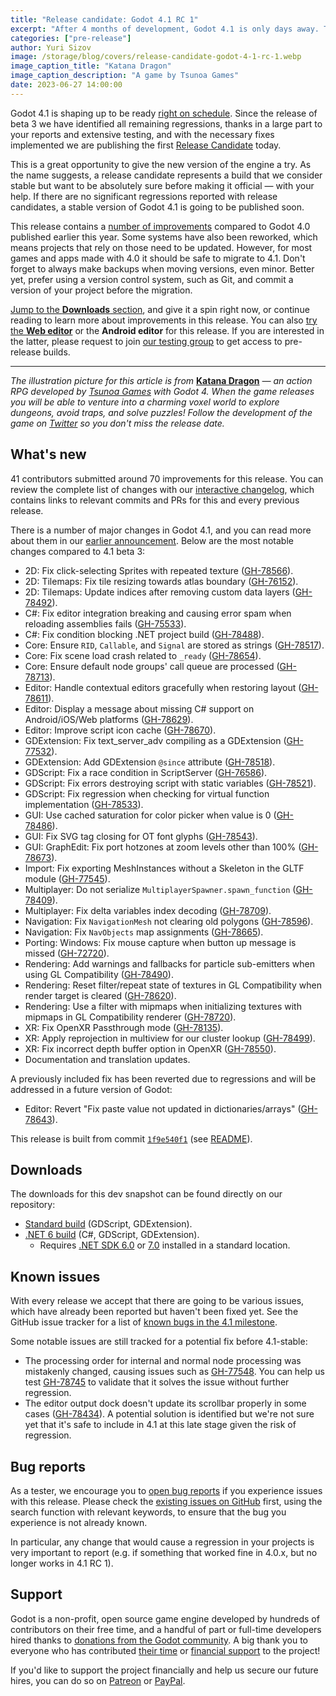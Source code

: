 ```yaml
---
title: "Release candidate: Godot 4.1 RC 1"
excerpt: "After 4 months of development, Godot 4.1 is only days away. To make sure it doesn't miss the mark, here's the first release candidate for your testing!"
categories: ["pre-release"]
author: Yuri Sizov
image: /storage/blog/covers/release-candidate-godot-4-1-rc-1.webp
image_caption_title: "Katana Dragon"
image_caption_description: "A game by Tsunoa Games"
date: 2023-06-27 14:00:00
---
```


Godot 4.1 is shaping up to be ready [right on schedule](/article/release-management-4-1). Since the release of beta 3 we have identified all remaining regressions, thanks in a large part to your reports and extensive testing, and with the necessary fixes implemented we are publishing the first [Release Candidate](https://en.wikipedia.org/wiki/Software_release_life_cycle#Release_candidate) today.

This is a great opportunity to give the new version of the engine a try. As the name suggests, a release candidate represents a build that we consider stable but want to be absolutely sure before making it official — with your help. If there are no significant regressions reported with release candidates, a stable version of Godot 4.1 is going to be published soon.

This release contains a [number of improvements](/article/dev-snapshot-godot-4-1-beta-1/#highlights) compared to Godot 4.0 published earlier this year. Some systems have also been reworked, which means projects that rely on those need to be updated. However, for most games and apps made with 4.0 it should be safe to migrate to 4.1. Don't forget to always make backups when moving versions, even minor. Better yet, prefer using a version control system, such as Git, and commit a version of your project before the migration.

[Jump to the **Downloads** section](#downloads), and give it a spin right now, or continue reading to learn more about improvements in this release. You can also [try the **Web editor**](https://editor.godotengine.org/releases/4.1.rc1/) or the **Android editor** for this release. If you are interested in the latter, please request to join [our testing group](https://groups.google.com/g/godot-testers) to get access to pre-release builds.

-----

*The illustration picture for this article is from* [**Katana Dragon**](https://twitter.com/KatanaDragon_) *— an action RPG developed by [Tsunoa Games](https://twitter.com/tsunoagames) with Godot 4. When the game releases you will be able to venture into a charming voxel world to explore dungeons, avoid traps, and solve puzzles! Follow the development of the game on [Twitter](https://twitter.com/KatanaDragon_) so you don't miss the release date.*

## What's new

41 contributors submitted around 70 improvements for this release. You can review the complete list of changes with our [interactive changelog](https://godotengine.github.io/godot-interactive-changelog/#4.1-rc1), which contains links to relevant commits and PRs for this and every previous release.

There is a number of major changes in Godot 4.1, and you can read more about them in our [earlier announcement](/article/dev-snapshot-godot-4-1-beta-1/). Below are the most notable changes compared to 4.1 beta 3:

- 2D: Fix click-selecting Sprites with repeated texture ([GH-78566](https://github.com/godotengine/godot/pull/78566)).
- 2D: Tilemaps: Fix tile resizing towards atlas boundary ([GH-76152](https://github.com/godotengine/godot/pull/76152)).
- 2D: Tilemaps: Update indices after removing custom data layers ([GH-78492](https://github.com/godotengine/godot/pull/78492)).
- C#: Fix editor integration breaking and causing error spam when reloading assemblies fails ([GH-75533](https://github.com/godotengine/godot/pull/75533)).
- C#: Fix condition blocking .NET project build ([GH-78488](https://github.com/godotengine/godot/pull/78488)).
- Core: Ensure `RID`, `Callable`, and `Signal` are stored as strings ([GH-78517](https://github.com/godotengine/godot/pull/78517)).
- Core: Fix scene load crash related to `_ready` ([GH-78654](https://github.com/godotengine/godot/pull/78654)).
- Core: Ensure default node groups' call queue are processed ([GH-78713](https://github.com/godotengine/godot/pull/78713)).
- Editor: Handle contextual editors gracefully when restoring layout ([GH-78611](https://github.com/godotengine/godot/pull/78611)).
- Editor: Display a message about missing C# support on Android/iOS/Web platforms ([GH-78629](https://github.com/godotengine/godot/pull/78629)).
- Editor: Improve script icon cache ([GH-78670](https://github.com/godotengine/godot/pull/78670)).
- GDExtension: Fix text_server_adv compiling as a GDExtension ([GH-77532](https://github.com/godotengine/godot/pull/77532)).
- GDExtension: Add GDExtension `@since` attribute ([GH-78518](https://github.com/godotengine/godot/pull/78518)).
- GDScript: Fix a race condition in ScriptServer ([GH-76586](https://github.com/godotengine/godot/pull/76586)).
- GDScript: Fix errors destroying script with static variables ([GH-78521](https://github.com/godotengine/godot/pull/78521)).
- GDScript: Fix regression when checking for virtual function implementation ([GH-78533](https://github.com/godotengine/godot/pull/78533)).
- GUI: Use cached saturation for color picker when value is 0 ([GH-78486](https://github.com/godotengine/godot/pull/78486)).
- GUI: Fix SVG tag closing for OT font glyphs ([GH-78543](https://github.com/godotengine/godot/pull/78543)).
- GUI: GraphEdit: Fix port hotzones at zoom levels other than 100% ([GH-78673](https://github.com/godotengine/godot/pull/78673)).
- Import: Fix exporting MeshInstances without a Skeleton in the GLTF module ([GH-77545](https://github.com/godotengine/godot/pull/77545)).
- Multiplayer: Do not serialize `MultiplayerSpawner.spawn_function` ([GH-78409](https://github.com/godotengine/godot/pull/78409)).
- Multiplayer: Fix delta variables index decoding ([GH-78709](https://github.com/godotengine/godot/pull/78709)).
- Navigation: Fix `NavigationMesh` not clearing old polygons ([GH-78596](https://github.com/godotengine/godot/pull/78596)).
- Navigation: Fix `NavObjects` map assignments ([GH-78665](https://github.com/godotengine/godot/pull/78665)).
- Porting: Windows: Fix mouse capture when button up message is missed ([GH-72720](https://github.com/godotengine/godot/pull/72720)).
- Rendering: Add warnings and fallbacks for particle sub-emitters when using GL Compatibility ([GH-78490](https://github.com/godotengine/godot/pull/78490)).
- Rendering: Reset filter/repeat state of textures in GL Compatibility when render target is cleared ([GH-78620](https://github.com/godotengine/godot/pull/78620)).
- Rendering: Use a filter with mipmaps when initializing textures with mipmaps in GL Compatibility renderer ([GH-78720](https://github.com/godotengine/godot/pull/78720)).
- XR: Fix OpenXR Passthrough mode ([GH-78135](https://github.com/godotengine/godot/pull/78135)).
- XR: Apply reprojection in multiview for our cluster lookup ([GH-78499](https://github.com/godotengine/godot/pull/78499)).
- XR: Fix incorrect depth buffer option in OpenXR ([GH-78550](https://github.com/godotengine/godot/pull/78550)).
- Documentation and translation updates.

A previously included fix has been reverted due to regressions and will be addressed in a future version of Godot:

- Editor: Revert "Fix paste value not updated in dictionaries/arrays" ([GH-78643](https://github.com/godotengine/godot/pull/78643)).

This release is built from commit [`1f9e540f1`](https://github.com/godotengine/godot/commit/1f9e540f14edbf2d496a1421f8d37e5b483c4c53) (see [README](https://github.com/godotengine/godot-builds/releases/4.1-rc1-README.txt)).

## Downloads

The downloads for this dev snapshot can be found directly on our repository:

* [Standard build](https://github.com/godotengine/godot-builds/releases/4.1-rc1) (GDScript, GDExtension).
* [.NET 6 build](https://github.com/godotengine/godot-builds/releases/4.1-rc1) (C#, GDScript, GDExtension).
  - Requires [.NET SDK 6.0](https://dotnet.microsoft.com/en-us/download/dotnet/6.0) or [7.0](https://dotnet.microsoft.com/en-us/download/dotnet/7.0) installed in a standard location.

## Known issues

With every release we accept that there are going to be various issues, which have already been reported but haven't been fixed yet. See the GitHub issue tracker for a list of [known bugs in the 4.1 milestone](https://github.com/godotengine/godot/issues?q=is%3Aissue+is%3Aopen+milestone%3A4.1+label%3Abug+).

Some notable issues are still tracked for a potential fix before 4.1-stable:
- The processing order for internal and normal node processing was mistakenly changed, causing issues such as [GH-77548](https://github.com/godotengine/godot/issues/77548). You can help us test [GH-78745](https://github.com/godotengine/godot/pull/78745) to validate that it solves the issue without further regression.
- The editor output dock doesn't update its scrollbar properly in some cases ([GH-78434](https://github.com/godotengine/godot/issues/78434)). A potential solution is identified but we're not sure yet that it's safe to include in 4.1 at this late stage given the risk of regression.

## Bug reports

As a tester, we encourage you to [open bug reports](https://github.com/godotengine/godot/issues) if you experience issues with this release. Please check the [existing issues on GitHub](https://github.com/godotengine/godot/issues) first, using the search function with relevant keywords, to ensure that the bug you experience is not already known.

In particular, any change that would cause a regression in your projects is very important to report (e.g. if something that worked fine in 4.0.x, but no longer works in 4.1 RC 1).

## Support

Godot is a non-profit, open source game engine developed by hundreds of contributors on their free time, and a handful of part or full-time developers hired thanks to [donations from the Godot community](/donate). A big thank you to everyone who has contributed [their time](https://github.com/godotengine/godot/blob/master/AUTHORS.md) or [financial support](https://github.com/godotengine/godot/blob/master/DONORS.md) to the project!

If you'd like to support the project financially and help us secure our future hires, you can do so on [Patreon](https://www.patreon.com/godotengine) or [PayPal](/donate).

